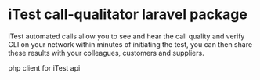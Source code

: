 # iTest call-qualitator laravel package
 
iTest automated calls allow you to see and hear the call quality and verify CLI on your network within minutes of initiating the test, you can then share these results with your colleagues, customers and suppliers.

php client for iTest api